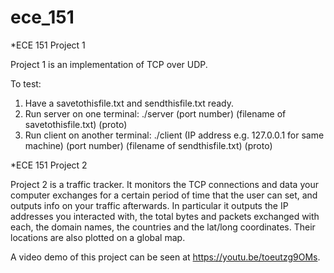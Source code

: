 # ece_151

*ECE 151 Project 1

Project 1 is an implementation of TCP over UDP.
  
  To test:
  1. Have a savetothisfile.txt and sendthisfile.txt ready.
  2. Run server on one terminal:
    ./server (port number) (filename of savetothisfile.txt) (proto)
  3. Run client on another terminal:
    ./client (IP address e.g. 127.0.0.1 for same machine) (port number) (filename of sendthisfile.txt) (proto)
    

*ECE 151 Project 2

Project 2 is a traffic tracker. It monitors the TCP connections and data your computer exchanges for a certain period of time that the user can set, and outputs info on your traffic afterwards. In particular it outputs the IP addresses you interacted with, the total bytes and packets exchanged with each, the domain names, the countries and the lat/long coordinates. Their locations are also plotted on a global map.

A video demo of this project can be seen at https://youtu.be/toeutzg9OMs.
    
